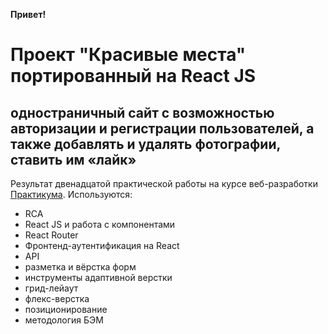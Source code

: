 **Привет!**


# Проект "Красивые места" портированный на React JS 
## одностраничный сайт с возможностью авторизации и регистрации пользователей, а также добавлять и удалять фотографии, ставить им «лайк»

Результат двенадцатой практической работы на курсе веб-разработки [Практикума](https://praktikum.yandex.ru/web/). Используются:

* RCA
* React JS и работа с  компонентами
* React Router
* Фронтенд-аутентификация на React
* API
* разметка и вёрстка форм
* инструменты адаптивной верстки
* грид-лейаут
* флекс-верстка
* позиционирование
* методология БЭМ
